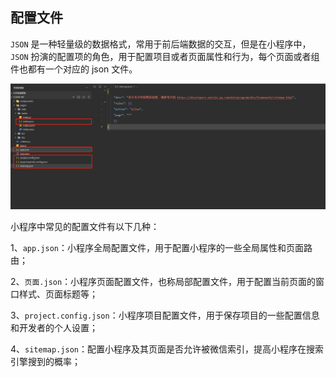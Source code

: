 ## 配置文件

`JSON` 是一种轻量级的数据格式，常用于前后端数据的交互，但是在小程序中，`JSON` 扮演的配置项的角色，用于配置项目或者页面属性和行为，每个页面或者组件也都有一个对应的 json 文件。

![mnp-12.png](../images/miniProgram/mnp-12.png)

小程序中常见的配置文件有以下几种：

1、`app.json`：小程序全局配置文件，用于配置小程序的一些全局属性和页面路由；

2、`页面.json`：小程序页面配置文件，也称局部配置文件，用于配置当前页面的窗口样式、页面标题等；

3、`project.config.json`：小程序项目配置文件，用于保存项目的一些配置信息和开发者的个人设置；

4、`sitemap.json`：配置小程序及其页面是否允许被微信索引，提高小程序在搜索引擎搜到的概率；

